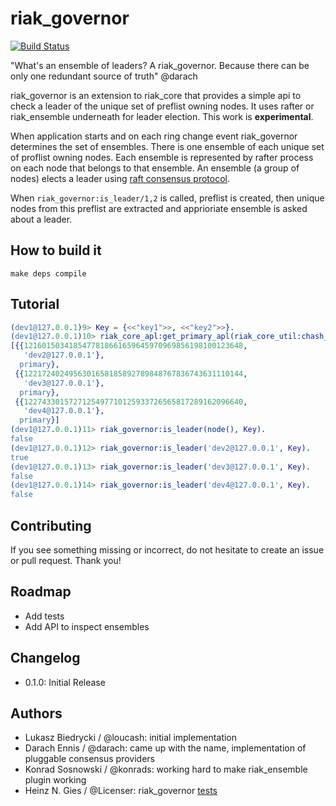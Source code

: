 # riak_governor

[![Build Status](https://travis-ci.org/loucash/riak_governor.svg?branch=master)](https://travis-ci.org/loucash/riak_governor)

"What's an ensemble of leaders? A riak_governor. Because there can be only one redundant source of truth"
@darach

riak_governor is an extension to riak_core that provides a simple api to check a
leader of the unique set of preflist owning nodes. It uses rafter or
riak_ensemble underneath for leader election. This work is **experimental**.

When application starts and on each ring change event riak_governor determines the set of
ensembles. There is one ensemble of each unique set of proflist owning nodes.
Each ensemble is represented by rafter process on each node that belongs to
that ensemble.
An ensemble (a group of nodes) elects a leader using [raft consensus
protocol](https://ramcloud.stanford.edu/wiki/download/attachments/11370504/raft.pdf).

When `riak_governor:is_leader/1,2` is called, preflist is created, then
unique nodes from this preflist are extracted and apprioriate ensemble is asked
about a leader.

## How to build it
`make deps compile`

## Tutorial

```erlang
(dev1@127.0.0.1)9> Key = {<<"key1">>, <<"key2">>}.
(dev1@127.0.0.1)10> riak_core_apl:get_primary_apl(riak_core_util:chash_key(Key), 3, my_service).
[{{1216015034185477818661659645970969856198100123648,
   'dev2@127.0.0.1'},
  primary},
 {{1221724024956301658185892789848767836743631110144,
   'dev3@127.0.0.1'},
  primary},
 {{1227433015727125497710125933726565817289162096640,
   'dev4@127.0.0.1'},
  primary}]
(dev1@127.0.0.1)11> riak_governor:is_leader(node(), Key).
false
(dev1@127.0.0.1)12> riak_governor:is_leader('dev2@127.0.0.1', Key).
true
(dev1@127.0.0.1)13> riak_governor:is_leader('dev3@127.0.0.1', Key).
false
(dev1@127.0.0.1)14> riak_governor:is_leader('dev4@127.0.0.1', Key).
false

```

## Contributing

If you see something missing or incorrect, do not hesitate to create an issue
or pull request. Thank you!

## Roadmap
- Add tests
- Add API to inspect ensembles

## Changelog

- 0.1.0: Initial Release

## Authors

- Lukasz Biedrycki / @loucash: initial implementation
- Darach Ennis / @darach: came up with the name, implementation of pluggable
  consensus providers
- Konrad Sosnowski / @konrads: working hard to make riak_ensemble plugin working
- Heinz N. Gies / @Licenser: riak_governor [tests](https://github.com/Licenser/governor_test)
